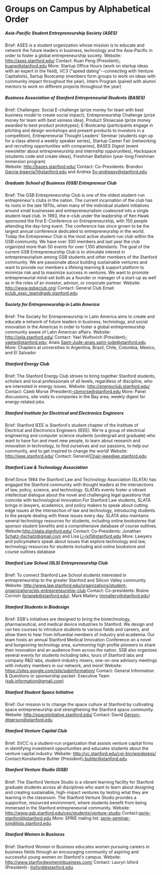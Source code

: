 # Groups on Campus by Alphabetical Order

##### Asia-Pacific Student Entrepreneurship Society  (ASES)
Brief: ASES is a student organization whose mission is to educate and network the future leaders in business, technology and the Asia-Pacific in order to foster a global entrepreneurship society.
Website: http://ases.stanford.edu/
Contact:  Kuan Peng (President)-kuanp@stanford.edu
More: Startup Office Hours (work on startup ideas with an expert in the field), VC3 ("speed dating"--connecting with Venture Capitalists), Sartup Bootcamp (members form groups to work on ideas with community impact throughout the year), Intern Program (paired with alumni mentors to work on different projects throughout the year) 

##### Business Association of Stanford Entrepreneurial Students (BASES) 
Brief: Challenges: Social E-challenge (prize money for team with best business model to create social impact), Entrepreneurship Challenge (prize money for team with best usiness idea), Product Showcase (prize money awarded to best product prototypes); E-Bootcamp (participants engage in pitching and design workshops and present products to investors in a competition), Entrepreneurial Thought Leaders' Seminar (students sign up for a class attend a weekly speaker series), Startup Career Fair (networking and recruiting opportunities with companies), BASES Digest (event newsletter about entrepreneurship and internship opporunities), Hackspace (students code and create ideas), Freshman Battalion (year-long Freshman immersion program)  
Website: http://bases.stanford.edu/
Contact: Co-Presidents: Brandon Garcia-bgarcia7@stanford.edu and Andrea Sy-andreasy@stanford.edu

##### Graduate School of Business (GSB) Entrepreneur Club 
Brief: The GSB Entrepreneurship Club is one of the oldest student-run entrepreneur's clubs in the nation. The current incarnation of the club has its roots in the late 1970s, when many of the individual student initiatives around small businesses and entrepreneurialism coalesced into a single student-lead club. In 1993, the e-club under the leadership of Ken Hawk sponsored the first E-Conference on Entrepreneurship, with 150 people attending the day-long event. The conference has since grown to be the largest annual conference dedicated to entrepreneurship in the world. Today the Entrepreneur Club is the most active student-run club within the GSB community. We have over 300 members and last year the club organized more than 50 events for over 1,100 attendants. The goal of the current GSB Entrepreneurship Club is to stimulate interest in entrepreneurialism among GSB students and other members of the Stanford community. We are passionate about building sustainable ventures and want to provide our members a lifelong learning & support platform to minimize risk and to maximize success in ventures. We want to promote entrepreneurial mind-set both as a founder or manager of a start-up as well as in the roles of an investor, advisor, or corporate partner. 
Website: http://www.gsbeclub.org/
Contact: General Club Email: eclub_exec_team@gsb.stanford.edu

##### Society for Entrepreneurship in Latin America 
Brief: The Society for Entrepreneurship in Latin America aims to create and educate a network of future leaders in business, technology, and social innovation in the Americas in order to foster a global entrepreneurship community aware of Latin American affairs.
Website: http://sela.stanford.edu/
Contact: Yael Wulfovich (President)-yaelw@stanford.edu; Anais Saint-Jude-anais.saint-jude@stanford.edu
More: Chapters at universities in Argentina, Brazil, Chile, Colombia, Mexico, and El Salvador     

##### Stanford Energy Club 
Brief: The Stanford Energy Club strives to bring together Stanford students, scholars and local professionals of all levels, regardless of discipline, who are interested in energy issues.
Website: http://energyclub.stanford.edu/
Contact: Caleb Morse (President)-cbmorse@stanford.edu
More: Panel discussions, site visits to companies in the Bay area, weekly digest for energy-related jobs

##### Stanford Institute for Electrical and Electronics Engineers
Brief: Stanford IEEE is Stanford's student chapter of the Institute of Electrical and Electronics Engineers (IEEE). We're a group of electrical engineering and computer science students (undergrad and graduate) who want to have fun and meet new people, to learn about research and innovation in technology, to find ourselves and our passions, to help our community, and to get inspired to change the world!
Website: http://ieee.stanford.edu/
Contact: General/Chair-ieee@ee.stanford.edu

##### Stanford Law & Technology Association
Brief:Since 1984 the Stanford Law and Technology Association (SLATA) has engaged the Stanford community with thought leaders at the intersections of law, policy, science, and technology. SLATA’s events foster a vibrant intellectual dialogue about the novel and challenging legal questions that coincide with technological innovation.For Stanford Law students, SLATA brings in lawyers, academics, and policy makers to speak about cutting edge issues at the intersection of law and technology, introducing students to the people dealing with these issues every day. SLATA also maintains several technology resources for students, including online bookstores that sponsor student benefits and a comprehensive database of course outlines.
Website:http://slata.stanford.edu/ 
Contact: Co-Presidents: Jonathan Schatz-jtschatz@gmail.com and Lisa Li-lxl1@stanford.edu
More: Lawyers and policymakers speak about issues that explore technology and law, technology resources for students including and online bookstore and course outlines database

##### Stanford Law School (SLS) Entrepreneurship Club 
Brief: To connect Stanford Law School students interested in entrepreneurship to the greater Stanford and Silicon Valley community.
Website: http://www.law.stanford.edu/organizations/student-organizations/sls-entrepreneurship-club
Contact: Co-presidents: Braine Cornish (brianek@stanford.edu), Mark Mallery (mmallery@stanford.edu)

##### Stanford Students in Biodesign
Brief: SSB's initiatives are designed to bring the biotechnology, pharmaceutical, and medical device industries to Stanford. We design and run two courses to introduce students to various fields and careers, and allow them to hear from influential members of industry and academia. Our team hosts an annual Stanford Medical Innovation Conference on a novel and burgeoning technology area, summoning high profile pioneers to share their innovation and an audience from across the nation. SSB also organizes several events for students including talks, tours of Stanford labs and company R&D labs, student-industry mixers, one-on-one advisory meetings with industry members in our network, and more!
Website: https://sites.google.com/site/ssbinformation/ 
Contact: General Information & Questions or sponsorship packet- Executive Team (ssb.information@gmail.com)
 
##### Stanford Student Space Initiative
Brief: Our mission is to change the space culture at Stanford by cultivating space entrepreneurship and strengthening the Stanford space community.
Website: http://spaceinitiative.stanford.edu/
Contact: David Gerson-dtgerson@stanford.edu

##### Stanford Venture Capital Club 
Brief: SVCC is a student-run organization that assists venture capital firms in identifying investment opportunities and educates students about the venture capital industry.
Website: http://vc.stanford.edu/cgi-bin/wordpress/
Contact:Konstantine Buhler (President)-buhler@stanford.edu

##### Stanford Venture Studio (GSB) 
Brief: The Stanford Venture Studio is a vibrant learning facility for Stanford graduate students across all disciplines who want to learn about designing and creating sustainable, high-impact ventures by testing what they are learning in the classroom. The Stanford Venture Studio provides a supportive, resourced environment, where students benefit from being immersed in the Stanford entrepreneurial community. 
Website: http://www.gsb.stanford.edu/ces/students/venture-studio
Contact:sprie-stanford@stanford.edu
More: SPRIE maling list: sprie-seminar-join@lists.stanford.edu.

##### Stanford Women in Business 
Brief: Stanford Women in Business educates women pursuing careers in business fields through an encouraging community of aspiring and successful young women on Stanford's campus.
Website: http://www.stanfordwomeninbusiness.com/
Contact: Lauryn Isford (President)- ljisford@stanford.edu

